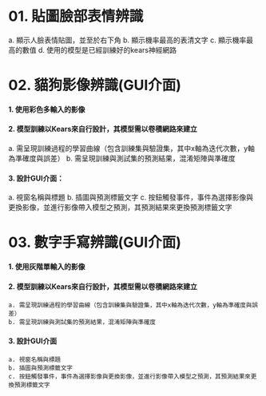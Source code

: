# 01. 貼圖臉部表情辨識
a. 顯示人臉表情貼圖，並至於右下角
b. 顯示機率最高的表清文字
c. 顯示機率最高的數值
d. 使用的模型是已經訓練好的kears神經網路

# 02. 貓狗影像辨識(GUI介面)
#### 1. 使用彩色多輸入的影像
#### 2. 模型訓練以Kears來自行設計，其模型需以卷積網路來建立
  a. 需呈現訓練過程的學習曲線（包含訓練集與驗證集，其中x軸為迭代次數，y軸為準確度與誤差）
  b. 需呈現訓練與測試集的預測結果，混淆矩陣與準確度
#### 3. 設計GUI介面：
  a. 視窗名稱與標題
  b. 插圖與預測標籤文字
  c. 按鈕觸發事件，事件為選擇影像與更換影像，並進行影像帶入模型之預測，其預測結果來更換預測標籤文字

# 03. 數字手寫辨識(GUI介面)
#### 1. 使用灰階單輸入的影像
#### 2. 模型訓練以Kears來自行設計，其模型需以卷積網路來建立
    a. 需呈現訓練過程的學習曲線（包含訓練集與驗證集，其中x軸為迭代次數，y軸為準確度與誤差）
    b. 需呈現訓練與測試集的預測結果，混淆矩陣與準確度
#### 3. 設計GUI介面
    a. 視窗名稱與標題
    b. 插圖與預測標籤文字
    c. 按鈕觸發事件，事件為選擇影像與更換影像，並進行影像帶入模型之預測，其預測結果來更換預測標籤文字
